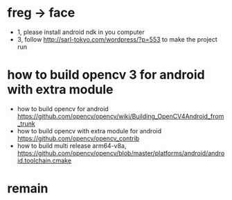 # freg -> face 
- 1, please install android ndk in you computer
- 3, follow http://sarl-tokyo.com/wordpress/?p=553 to make the project run

# how to build opencv 3 for android with extra module
  - how to build opencv for android https://github.com/opencv/opencv/wiki/Building_OpenCV4Android_from_trunk
  - how to build opencv with extra module for android https://github.com/opencv/opencv_contrib
  - how to build multi release arm64-v8a, https://github.com/opencv/opencv/blob/master/platforms/android/android.toolchain.cmake

# remain
